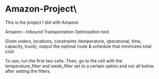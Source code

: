 # Amazon-Project\

This is the project I did with Amazon


Amazon  –  Inbound Transportation Optimization tool

Given orders, locations, constraints (temperature, operational, time, capacity, truck), output the optimal route & schedule that minimizes total cost

To use, run the first two cells. Then, go to the cell with the temperature_filter and week_filter set to a certain option and run all below after setting the filters. 

